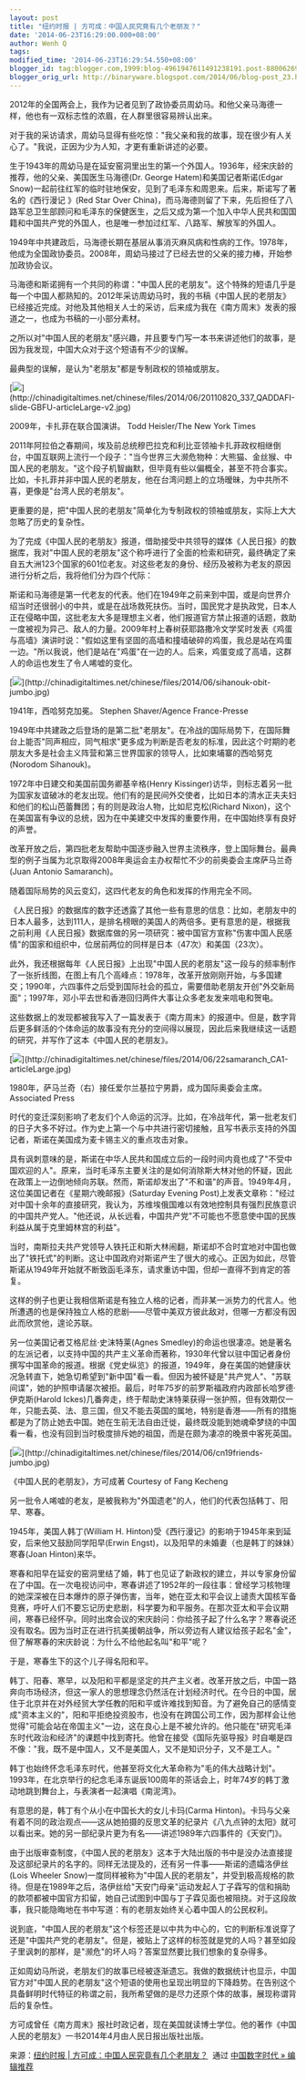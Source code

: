 ```yaml
---
layout: post
title: "纽约时报 | 方可成：中国人民究竟有几个老朋友？"
date: '2014-06-23T16:29:00.000+08:00'
author: Wenh Q
tags:
modified_time: '2014-06-23T16:29:54.550+08:00'
blogger_id: tag:blogger.com,1999:blog-4961947611491238191.post-8800626998020457153
blogger_orig_url: http://binaryware.blogspot.com/2014/06/blog-post_23.html
---
```


2012年的全国两会上，我作为记者见到了政协委员周幼马。和他父亲马海德一样，他也有一双标志性的浓眉，在人群里很容易辨认出来。

对于我的采访请求，周幼马显得有些吃惊："我父亲和我的故事，现在很少有人关心了。"我说，正因为少为人知，才更有重新讲述的必要。

生于1943年的周幼马是在延安窑洞里出生的第一个外国人。1936年，经宋庆龄的推荐，他的父亲、美国医生马海德(Dr.
George Hatem)和美国记者斯诺(Edgar
Snow)一起前往红军的临时驻地保安，见到了毛泽东和周恩来。后来，斯诺写了著名的《西行漫记
》(Red Star Over
China)，而马海德则留了下来，先后担任了八路军总卫生部顾问和毛泽东的保健医生，之后又成为第一个加入中华人民共和国国籍和中国共产党的外国人，也是唯一参加过红军、八路军、解放军的外国人。

1949年中共建政后，马海德长期在基层从事消灭麻风病和性病的工作。1978年，他成为全国政协委员。2008年，周幼马接过了已经去世的父亲的接力棒，开始参加政协会议。

马海德和斯诺拥有一个共同的称谓："中国人民的老朋友"。这个特殊的短语几乎是每一个中国人都熟知的。2012年采访周幼马时，我的书稿《中国人民的老朋友》已经接近完成。对他及其他相关人士的采访，后来成为我在《南方周末》发表的报道之一，也成为书稿的一小部分素材。

之所以对"中国人民的老朋友"感兴趣，并且要专门写一本书来讲述他们的故事，是因为我发现，中国大众对于这个短语有不少的误解。

最典型的误解，是认为"老朋友"都是专制政权的领袖或朋友。


[![](https://images-blogger-opensocial.googleusercontent.com/gadgets/proxy?url=http%3A%2F%2Fchinadigitaltimes.net%2Fchinese%2Ffiles%2F2014%2F06%2F20110820_337_QADDAFI-slide-GBFU-articleLarge-v2.jpg&container=blogger&gadget=a&rewriteMime=image%2F*)](http://chinadigitaltimes.net/chinese/files/2014/06/20110820_337_QADDAFI-slide-GBFU-articleLarge-v2.jpg)

2009年，卡扎菲在联合国演讲。 Todd Heisler/The New York Times

2011年阿拉伯之春期间，埃及前总统穆巴拉克和利比亚领袖卡扎菲政权相继倒台，中国互联网上流行一个段子："当今世界三大濒危物种：大熊猫、金丝猴、中国人民的老朋友。"这个段子机智幽默，但毕竟有些以偏概全，甚至不符合事实。比如，卡扎菲并非中国人民的老朋友，他在台湾问题上的立场暧昧，为中共所不喜，更像是"台湾人民的老朋友"。

更重要的是，把"中国人民的老朋友"简单化为专制政权的领袖或朋友，实际上大大忽略了历史的复杂性。

为了完成《中国人民的老朋友》报道，借助接受中共领导的媒体《人民日报》的数据库，我对"中国人民的老朋友"这个称呼进行了全面的检索和研究，最终确定了来自五大洲123个国家的601位老友。对这些老友的身份、经历及被称为老友的原因进行分析之后，我将他们分为四个代际：

斯诺和马海德是第一代老友的代表。他们在1949年之前来到中国，或是向世界介绍当时还很弱小的中共，或是在战场救死扶伤。当时，国民党才是执政党，日本人正在侵略中国，这批老友大多是理想主义者，他们报道官方禁止报道的话题，救助一度被视为异己、敌人的力量。2009年村上春树获耶路撒冷文学奖时发表《鸡蛋与高墙》演讲时说："假如这里有坚固的高墙和撞墙破碎的鸡蛋，我总是站在鸡蛋一边。"所以我说，他们是站在"鸡蛋"在一边的人。后来，鸡蛋变成了高墙，这群人的命运也发生了令人唏嘘的变化。


[![](https://images-blogger-opensocial.googleusercontent.com/gadgets/proxy?url=http%3A%2F%2Fchinadigitaltimes.net%2Fchinese%2Ffiles%2F2014%2F06%2Fsihanouk-obit-jumbo.jpg&container=blogger&gadget=a&rewriteMime=image%2F*)](http://chinadigitaltimes.net/chinese/files/2014/06/sihanouk-obit-jumbo.jpg)

1941年，西哈努克加冕。 Stephen Shaver/Agence France-Presse

1949年中共建政之后登场的是第二批"老朋友"。在冷战的国际局势下，在国际舞台上能否"同声相应，同气相求"更多成为判断是否老友的标准，因此这个时期的老朋友大多是社会主义阵营和第三世界国家的领导人，比如柬埔寨的西哈努克(Norodom
Sihanouk)。

1972年中日建交和美国前国务卿基辛格(Henry
Kissinger)访华，则标志着另一批为国家友谊破冰的老友出现。他们有的是民间外交使者，比如日本的清水正夫夫妇和他们的松山芭蕾舞团；有的则是政治人物，比如尼克松(Richard
Nixon)，这个在美国富有争议的总统，因为在中美建交中发挥的重要作用，在中国始终享有良好的声誉。

改革开放之后，第四批老友帮助中国逐步融入世界主流秩序，登上国际舞台。最典型的例子当属为北京取得2008年奥运会主办权帮忙不少的前奥委会主席萨马兰奇(Juan
Antonio Samaranch)。

随着国际局势的风云变幻，这四代老友的角色和发挥的作用完全不同。

《人民日报》的数据库的数字还透露了其他一些有意思的信息：比如，老朋友中的日本人最多，达到111人，是排名榜眼的美国人的两倍多。更有意思的是，根据我之前利用《人民日报》数据库做的另一项研究：被中国官方宣称"伤害中国人民感情"的国家和组织中，位居前两位的同样是日本（47次）和美国（23次）。

此外，我还根据每年《人民日报》上出现"中国人民的老朋友"这一段与的频率制作了一张折线图，在图上有几个高峰点：1978年，改革开放刚刚开始，与多国建交；1990年，六四事件之后受到国际社会的孤立，需要借助老朋友开创"外交新局面"；1997年，邓小平去世和香港回归两件大事让众多老友发来唁电和贺电。

这些数据上的发现都被我写入了一篇发表于《南方周末》的报道中。但是，数字背后更多鲜活的个体命运的故事没有充分的空间得以展现，因此后来我继续这一话题的研究，并写作了这本《中国人民的老朋友》。


[![](https://images-blogger-opensocial.googleusercontent.com/gadgets/proxy?url=http%3A%2F%2Fchinadigitaltimes.net%2Fchinese%2Ffiles%2F2014%2F06%2F22samaranch_CA1-articleLarge.jpg&container=blogger&gadget=a&rewriteMime=image%2F*)](http://chinadigitaltimes.net/chinese/files/2014/06/22samaranch_CA1-articleLarge.jpg)

1980年，萨马兰奇（右）接任爱尔兰基拉宁男爵，成为国际奥委会主席。
Associated Press

时代的变迁深刻影响了老友们个人命运的沉浮。比如，在冷战年代，第一批老友们的日子大多不好过。作为史上第一个与中共进行密切接触，且写书表示支持的外国记者，斯诺在美国成为麦卡锡主义的重点攻击对象。

具有讽刺意味的是，斯诺在中华人民共和国成立后的一段时间内竟也成了"不受中国欢迎的人"。原来，当时毛泽东主要关注的是如何消除斯大林对他的怀疑，因此在政策上一边倒地倾向苏联。然而，斯诺却发出了"不和谐"的声音。1949年4月，这位美国记者在《星期六晚邮报》(Saturday
Evening
Post)上发表文章称："经过对中国十余年的直接研究，我认为，苏维埃俄国难以有效地控制具有强烈民族意识的中国共产党人。"他还说，从长远看，中国共产党"不可能也不愿意使中国的民族利益从属于克里姆林宫的利益"。

当时，南斯拉夫共产党领导人铁托正和斯大林闹翻，斯诺却不合时宜地对中国也做出了"铁托式"的判断。这让中国政府对斯诺产生了很大的戒心。正因为如此，尽管斯诺从1949年开始就不断致函毛泽东，请求重访中国，但却一直得不到肯定的答复。

这样的例子也更让我相信斯诺是有独立人格的记者，而非某一派势力的代言人。他所遭遇的也是保持独立人格的悲剧——尽管中美双方彼此敌对，但哪一方都没有因此而欣赏他，遑论苏联。

另一位美国记者艾格尼丝·史沫特莱(Agnes
Smedley)的命运也很凄凉。她是著名的左派记者，以支持中国的共产主义革命而著称，1930年代曾以驻中国记者身份撰写中国革命的报道。根据《党史纵览》的报道，1949年，身在美国的她健康状况急转直下，她急切希望到"新中国"看一看。但因为被怀疑是"共产党人"、"苏联间谍"，她的护照申请屡次被拒。最后，时年75岁的前罗斯福政府内政部长哈罗德·伊克斯(Harold
Ickes)几番奔走，终于帮助史沫特莱获得一张护照，但有效期仅一年，只能去英、法、意三国，但又不能去英国的属地，特别是香港——所有的措施都是为了防止她去中国。她在生前无法自由迁徙，最终既没能到她魂牵梦绕的中国看一看，也没有回到当时极度排斥她的祖国，而是在颇为凄凉的晚景中客死英国。


[![](https://images-blogger-opensocial.googleusercontent.com/gadgets/proxy?url=http%3A%2F%2Fchinadigitaltimes.net%2Fchinese%2Ffiles%2F2014%2F06%2Fcn19friends-jumbo.jpg&container=blogger&gadget=a&rewriteMime=image%2F*)](http://chinadigitaltimes.net/chinese/files/2014/06/cn19friends-jumbo.jpg)

《中国人民的老朋友》，方可成著 Courtesy of Fang Kecheng

另一批令人唏嘘的老友，是被我称为"外国遗老"的人，他们的代表包括韩丁、阳早、寒春。

1945年，美国人韩丁(William H.
Hinton)受《西行漫记》的影响于1945年来到延安，后来他又鼓励同学阳早(Erwin
Engst)，以及阳早的未婚妻（也是韩丁的妹妹）寒春(Joan Hinton)来华。

寒春和阳早在延安的窑洞里结了婚，韩丁也见证了新政权的建立，并以专家身份留在了中国。在一次电视访问中，寒春讲述了1952年的一段往事：曾经学习核物理的她深深被在日本爆炸的原子弹伤害，当年，她在亚太和平会议上谴责大国核军备竞赛，呼吁人们不要忘记历史悲剧，科学要为和平服务。在那次亚太和平会议期间，寒春已经怀孕。同时出席会议的宋庆龄问：你给孩子起了什么名字？寒春说还没有取名。因为当时正在进行抗美援朝战争，所以旁边有人建议给孩子起名"金"，但了解寒春的宋庆龄说：为什么不给他起名叫"和平"呢？

于是，寒春生下的这个儿子得名阳和平。

韩丁、阳春、寒早，以及阳和平都是坚定的共产主义者。改革开放之后，中国一路奔向市场经济，但这一家人的思想理念仍然活在计划经济时代。在今日的中国，居住于北京并在对外经贸大学任教的阳和平或许难找到知音。为了避免自己的感情变成"资本主义的"，阳和平拒绝投资股市，也没有在跨国公司工作，因为那样会让他觉得"可能会站在帝国主义"一边，这在良心上是不被允许的。他只能在"研究毛泽东时代政治和经济"的课题中找到寄托。他曾在接受《国际先驱导报》时自嘲是四不像："我，既不是中国人，又不是美国人，又不是知识分子，又不是工人。"

韩丁也始终怀念毛泽东时代，他甚至将文化大革命称为"毛的伟大战略计划"。1993年，在北京举行的纪念毛泽东诞辰100周年的茶话会上，时年74岁的韩丁激动地跳到舞台上，与表演者一起演唱《南泥湾》。

有意思的是，韩丁有个从小在中国长大的女儿卡玛(Carma
Hinton)。卡玛与父亲有着不同的政治观点——这从她拍摄的反思文革的纪录片《八九点钟的太阳》就可以看出来。她的另一部纪录片更为有名——讲述1989年六四事件的《天安门》。

由于出版审查制度，《中国人民的老朋友》这本于大陆出版的书中是没办法直接提及这部纪录片的名字的。同样无法提及的，还有另一件事——斯诺的遗孀洛伊丝(Lois
Wheeler
Snow)一度同样被称为"中国人民的老朋友"，并受到极高规格的款待。但是在1989年之后，洛伊丝给"天安门母亲"运动发起人丁子霖写的信和捐助的款项都被中国官方扣留，她自己试图到中国与丁子霖见面也被阻挠。对于这段故事，我只能隐晦地在书中写道：有的老朋友始终关心着中国人的公民权利。

说到底，"中国人民的老朋友"这个标签还是以中共为中心的，它的判断标准说穿了还是"中国共产党的老朋友"。但是，被贴上了这样的标签就是党的人吗？甚至如段子里讽刺的那样，是"濒危"的坏人吗？答案显然要比我们想象的复杂得多。

正如周幼马所说，老朋友们的故事已经被逐渐遗忘。我做的数据统计也显示，中国官方对"中国人民的老朋友"这个短语的使用也呈现出明显的下降趋势。在告别这个具备鲜明时代特征的称谓之前，我所希望做的是尽力还原个体的故事，展现称谓背后的复杂性。

方可成曾任《南方周末》报社时政记者，现在美国就读博士学位。他的著作《中国人民的老朋友》一书2014年4月由人民日报出版社出版。

来源：[纽约时报 |
方可成：中国人民究竟有几个老朋友？](http://feedproxy.google.com/~r/chinagfwblog/~3/BkBPIEB4SFI/)  通过 [中国数字时代
»
编辑推荐](http://pipes.yahoo.com/pipes/pipe.info?_id=4ebbe79f06d4342d785a0cab9913dc0c)
